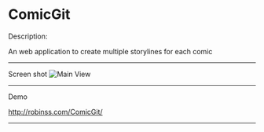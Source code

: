ComicGit 
=====

Description:

An web application to create multiple storylines for each comic

----------------------------------------------------------

Screen shot
![Main View](http://Robinss2014/ComicGit/blob/master/assets/imgs/mainView.png)

----------------------------------------------------------

Demo

http://robinss.com/ComicGit/

----------------------------------------------------------
